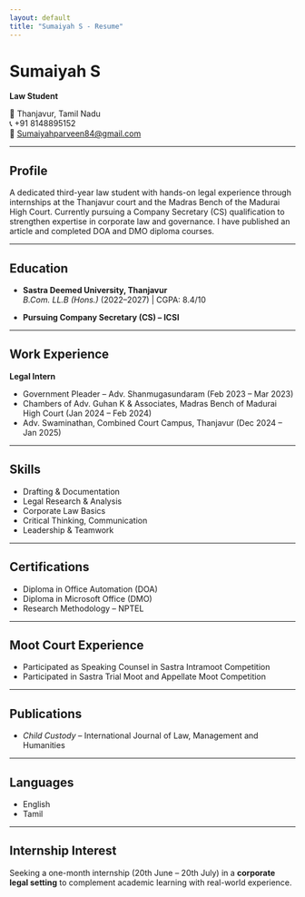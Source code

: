 ```yaml
---
layout: default
title: "Sumaiyah S - Resume"
---
```


# Sumaiyah S  
**Law Student**

📍 Thanjavur, Tamil Nadu  
📞 +91 8148895152  
📧 [Sumaiyahparveen84@gmail.com](mailto:Sumaiyahparveen84@gmail.com)  

---

## Profile  
A dedicated third-year law student with hands-on legal experience through internships at the Thanjavur court and the Madras Bench of the Madurai High Court. Currently pursuing a Company Secretary (CS) qualification to strengthen expertise in corporate law and governance. I have published an article and completed DOA and DMO diploma courses.

---

## Education  
- **Sastra Deemed University, Thanjavur**  
  *B.Com. LL.B (Hons.)* (2022–2027) | CGPA: 8.4/10  

- **Pursuing Company Secretary (CS) – ICSI**  

---

## Work Experience  

**Legal Intern**  
- Government Pleader – Adv. Shanmugasundaram (Feb 2023 – Mar 2023)  
- Chambers of Adv. Guhan K & Associates, Madras Bench of Madurai High Court (Jan 2024 – Feb 2024)  
- Adv. Swaminathan, Combined Court Campus, Thanjavur (Dec 2024 – Jan 2025)  

---

## Skills  
- Drafting & Documentation  
- Legal Research & Analysis  
- Corporate Law Basics  
- Critical Thinking, Communication  
- Leadership & Teamwork  

---

## Certifications  
- Diploma in Office Automation (DOA)  
- Diploma in Microsoft Office (DMO)  
- Research Methodology – NPTEL  

---

## Moot Court Experience  
- Participated as Speaking Counsel in Sastra Intramoot Competition  
- Participated in Sastra Trial Moot and Appellate Moot Competition  

---

## Publications  
- *Child Custody* – International Journal of Law, Management and Humanities  

---

## Languages  
- English  
- Tamil  

---

## Internship Interest  
Seeking a one-month internship (20th June – 20th July) in a **corporate legal setting** to complement academic learning with real-world experience.
